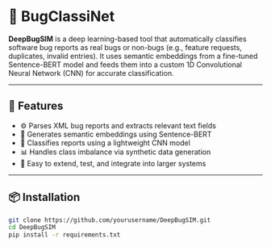# 🐞 BugClassiNet

**DeepBugSIM** is a deep learning-based tool that automatically classifies software bug reports as real bugs or non-bugs (e.g., feature requests, duplicates, invalid entries). It uses semantic embeddings from a fine-tuned Sentence-BERT model and feeds them into a custom 1D Convolutional Neural Network (CNN) for accurate classification.

---

## 🚀 Features

- ⚙️ Parses XML bug reports and extracts relevant text fields  
- 🧠 Generates semantic embeddings using Sentence-BERT  
- 🧪 Classifies reports using a lightweight CNN model  
- 📊 Handles class imbalance via synthetic data generation  
- 📁 Easy to extend, test, and integrate into larger systems

---

## 📦 Installation

```bash
git clone https://github.com/yourusername/DeepBugSIM.git
cd DeepBugSIM
pip install -r requirements.txt

